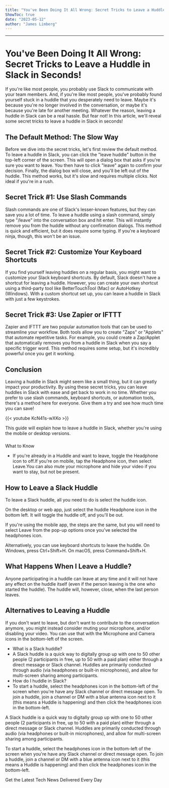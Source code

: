 ```yaml
---
title: "You've Been Doing It All Wrong: Secret Tricks to Leave a Huddle in Slack in Seconds!"
ShowToc: true 
date: "2023-05-12"
author: "James Limberg"
---
```

*****
# You've Been Doing It All Wrong: Secret Tricks to Leave a Huddle in Slack in Seconds!

If you're like most people, you probably use Slack to communicate with your team members. And, if you're like most people, you've probably found yourself stuck in a huddle that you desperately need to leave. Maybe it's because you're no longer involved in the conversation, or maybe it's because you're late for another meeting. Whatever the reason, leaving a huddle in Slack can be a real hassle. But fear not! In this article, we'll reveal some secret tricks to leave a huddle in Slack in seconds!

## The Default Method: The Slow Way

Before we dive into the secret tricks, let's first review the default method. To leave a huddle in Slack, you can click the "leave huddle" button in the top-left corner of the screen. This will open a dialog box that asks if you're sure you want to leave. You then have to click "leave" again to confirm your decision. Finally, the dialog box will close, and you'll be left out of the huddle. This method works, but it's slow and requires multiple clicks. Not ideal if you're in a rush.

## Secret Trick #1: Use Slash Commands

Slash commands are one of Slack's lesser-known features, but they can save you a lot of time. To leave a huddle using a slash command, simply type "/leave" into the conversation box and hit enter. This will instantly remove you from the huddle without any confirmation dialogs. This method is quick and efficient, but it does require some typing. If you're a keyboard ninja, though, this won't be an issue.

## Secret Trick #2: Customize Your Keyboard Shortcuts

If you find yourself leaving huddles on a regular basis, you might want to customize your Slack keyboard shortcuts. By default, Slack doesn't have a shortcut for leaving a huddle. However, you can create your own shortcut using a third-party tool like BetterTouchTool (Mac) or AutoHotkey (Windows). With a custom shortcut set up, you can leave a huddle in Slack with just a few keystrokes.

## Secret Trick #3: Use Zapier or IFTTT

Zapier and IFTTT are two popular automation tools that can be used to streamline your workflow. Both tools allow you to create "Zaps" or "Applets" that automate repetitive tasks. For example, you could create a Zap/Applet that automatically removes you from a huddle in Slack when you say a specific trigger word. This method requires some setup, but it's incredibly powerful once you get it working.

## Conclusion

Leaving a huddle in Slack might seem like a small thing, but it can greatly impact your productivity. By using these secret tricks, you can leave huddles in Slack with ease and get back to work in no time. Whether you prefer to use slash commands, keyboard shortcuts, or automation tools, there's a method here for everyone. Give them a try and see how much time you can save!

{{< youtube KcN41s-wXKo >}} 




This guide will explain how to leave a huddle in Slack, whether you're using the mobile or desktop versions.

 
### 
What to Know
 
- If you're already in a Huddle and want to leave, toggle the Headphone icon to off.If you're on mobile, tap the Headphone icon, then select Leave.You can also mute your microphone and hide your video if you want to stay, but not be present.

 
##   How to Leave a Slack Huddle  
 

To leave a Slack huddle, all you need to do is select the huddle icon.

 

On the desktop or web app, just select the huddle Headphone icon in the bottom left. It will toggle the huddle off, and you'll be out.

 

If you're using the mobile app, the steps are the same, but you will need to select Leave from the pop-up options once you've selected the headphones icon.

 
Alternatively, you can use keyboard shortcuts to leave the huddle. On Windows, press Ctrl+Shift+H. On macOS, press Command+Shift+H.
 
##   What Happens When I Leave a Huddle?  
 

Anyone participating in a huddle can leave at any time and it will not have any effect on the huddle itself (even if the person leaving is the one who started the huddle). The huddle will, however, close, when the last person leaves.

 
##   Alternatives to Leaving a Huddle  
 

If you don't want to leave, but don't want to contribute to the conversation anymore, you might instead consider muting your microphone, and/or disabling your video. You can use that with the Microphone and Camera icons in the bottom-left of the screen.

 
- What is a Slack huddle?
 - A Slack huddle is a quick way to digitally group up with one to 50 other people (2 participants in free, up to 50 with a paid plan) either through a direct message or Slack channel. Huddles are primarily conducted through audio (via headphones or built-in microphones), and allow for multi-screen sharing among participants.
 - How do I huddle in Slack?
 - To start a huddle, select the headphones icon in the bottom-left of the screen when you're have any Slack channel or direct message open. To join a huddle, join a channel or DM with a blue antenna icon next to it (this means a Huddle is happening) and then click the headphones icon in the bottom-left.

 
A Slack huddle is a quick way to digitally group up with one to 50 other people (2 participants in free, up to 50 with a paid plan) either through a direct message or Slack channel. Huddles are primarily conducted through audio (via headphones or built-in microphones), and allow for multi-screen sharing among participants.
 
To start a huddle, select the headphones icon in the bottom-left of the screen when you're have any Slack channel or direct message open. To join a huddle, join a channel or DM with a blue antenna icon next to it (this means a Huddle is happening) and then click the headphones icon in the bottom-left.
 

Get the Latest Tech News Delivered Every Day




